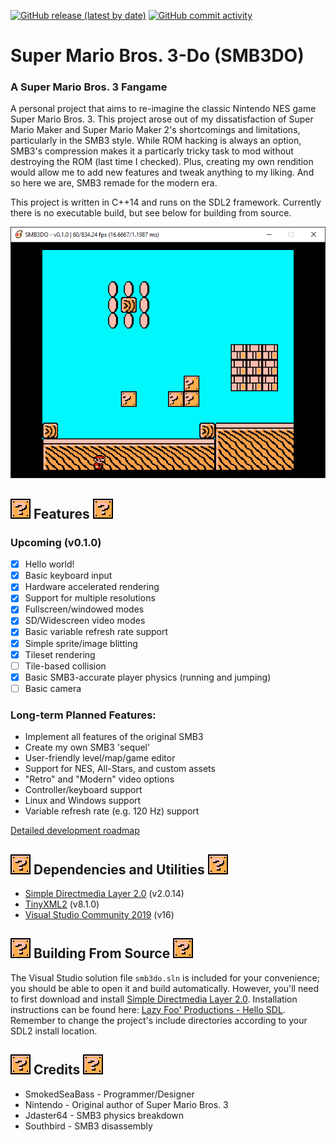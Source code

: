 [![GitHub release (latest by date)](https://img.shields.io/github/v/release/SmokedSeaBass/SMB3DO?include_prereleases)](https://github.com/SmokedSeaBass/SMB3DO/releases) [![GitHub commit activity](https://img.shields.io/github/commit-activity/m/SmokedSeaBass/SMB3DO)](https://github.com/SmokedSeaBass/SMB3DO/commits) 
# Super Mario Bros. 3-Do (SMB3DO)
### A Super Mario Bros. 3 Fangame
A personal project that aims to re-imagine the classic Nintendo NES game Super Mario Bros. 3.  This project arose out of my dissatisfaction of Super Mario Maker and Super Mario Maker 2's shortcomings and limitations, particularly in the SMB3 style.  While ROM hacking is always an option, SMB3's compression makes it a particarly tricky task to mod without destroying the ROM (last time I checked).  Plus, creating my own rendition would allow me to add new features and tweak anything to my liking.  And so here we are, SMB3 remade for the modern era.

This project is written in C++14 and runs on the SDL2 framework.  Currently there is no executable build, but see below for building from source.

<img src="docs/smb3do_v0-1-0_sample.png"/>

## <img src="docs/smb3do_bullet.png" width="32px"/> Features <img src="docs/smb3do_bullet.png" width="32px"/>
### Upcoming (v0.1.0)
* [x] Hello world!
* [x] Basic keyboard input
* [x] Hardware accelerated rendering
* [x] Support for multiple resolutions
* [x] Fullscreen/windowed modes
* [x] SD/Widescreen video modes
* [x] Basic variable refresh rate support
* [x] Simple sprite/image blitting
* [x] Tileset rendering
* [ ] Tile-based collision
* [x] Basic SMB3-accurate player physics (running and jumping)
* [ ] Basic camera

### Long-term Planned Features:
* Implement all features of the original SMB3
* Create my own SMB3 'sequel'
* User-friendly level/map/game editor
* Support for NES, All-Stars, and custom assets
* "Retro" and "Modern" video options
* Controller/keyboard support
* Linux and Windows support
* Variable refresh rate (e.g. 120 Hz) support

[Detailed development roadmap](https://docs.google.com/spreadsheets/d/1Y0XjZVZ6z5f_Yi8HuqKNcNB47MKjdfytgAIx97y7Uow/edit?usp=sharing)

## <img src="docs/smb3do_bullet.png" width="32px"/> Dependencies and Utilities <img src="docs/smb3do_bullet.png" width="32px"/>
* [Simple Directmedia Layer 2.0](https://www.libsdl.org/) (v2.0.14)
* [TinyXML2](https://github.com/leethomason/tinyxml2) (v8.1.0)
* [Visual Studio Community 2019](https://visualstudio.microsoft.com/) (v16)

## <img src="docs/smb3do_bullet.png" width="32px"/> Building From Source <img src="docs/smb3do_bullet.png" width="32px"/>
The Visual Studio solution file ```smb3do.sln``` is included for your convenience; you should be able to open it and build automatically.  However, you'll need to first download and install [Simple Directmedia Layer 2.0](https://www.libsdl.org/).  Installation instructions can be found here: [Lazy Foo' Productions - Hello SDL](https://lazyfoo.net/tutorials/SDL/01_hello_SDL/index.php).  Remember to change the project's include directories according to your SDL2 install location.

## <img src="docs/smb3do_bullet.png" width="32px"/> Credits <img src="docs/smb3do_bullet.png" width="32px"/>
* SmokedSeaBass - Programmer/Designer
* Nintendo - Original author of Super Mario Bros. 3
* Jdaster64 - SMB3 physics breakdown
* Southbird - SMB3 disassembly
